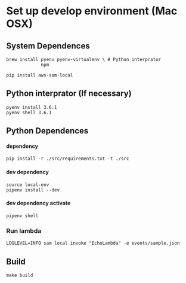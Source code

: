 # Set up develop environment (Mac OSX)

## System Dependences

    brew install pyenv pyenv-virtualenv \ # Python interprator
                 npm
    
    pip install aws-sam-local

## Python interprator (If necessary)
    pyenv install 3.6.1
    pyenv shell 3.6.1

## Python Dependences

#### dependency
	pip install -r ./src/requirements.txt -t ./src
	
#### dev  dependency
	source local-env
    pipenv install --dev
	
#### dev dependency activate
    pipenv shell

### Run lambda
    LOGLEVEL=INFO sam local invoke "EchoLambda" -e events/sample.json
	
## Build
    make build
